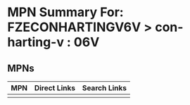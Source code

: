 



# MPN Summary For: FZECONHARTINGV6V > con-harting-v : 06V

## MPNs
  

|MPN|Direct Links|Search Links|
| :--- | :--- | :--- |
||||

